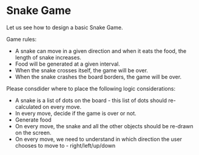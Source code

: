 # Snake Game

Let us see how to design a basic Snake Game.

Game rules:
- A snake can move in a given direction and when it eats the food, the length of snake increases. 
- Food will be generated at a given interval.
- When the snake crosses itself, the game will be over. 
- When the snake crashes the board borders, the game will be over.
 



Please consdider where to place the following logic considerations:
- A snake is a list of dots on the board - this list of dots should re-calculated on every move.
- In every move, decide if the game is over or not.
- Generate food
- On every move, the snake and all the other objects should be re-drawn on the screen.
- On every move, we need to understand in which direction the user chooses to move to - right/left/up/down
